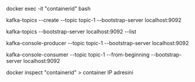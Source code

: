 docker exec -it "containerid" bash

kafka-topics --create --topic topic-1 --bootstrap-server localhost:9092

kafka-topics --bootstrap-server localhost:9092 --list

kafka-console-producer --topic topic-1 --bootstrap-server localhost:9092

kafka-console-consumer --topic topic-1 --from-beginning --bootstrap-server localhost:9092

docker inspect "containerid" > container IP adresini 
